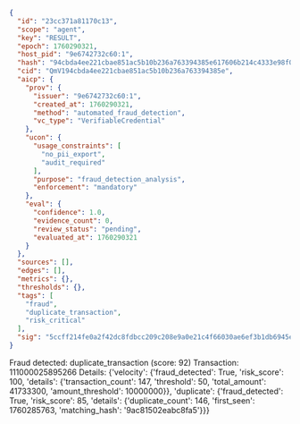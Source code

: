 ```json
{
  "id": "23cc371a81170c13",
  "scope": "agent",
  "key": "RESULT",
  "epoch": 1760290321,
  "host_pid": "9e6742732c60:1",
  "hash": "94cbda4ee221cbae851ac5b10b236a763394385e617606b214c4333e98f02e69",
  "cid": "QmV194cbda4ee221cbae851ac5b10b236a763394385e",
  "aicp": {
    "prov": {
      "issuer": "9e6742732c60:1",
      "created_at": 1760290321,
      "method": "automated_fraud_detection",
      "vc_type": "VerifiableCredential"
    },
    "ucon": {
      "usage_constraints": [
        "no_pii_export",
        "audit_required"
      ],
      "purpose": "fraud_detection_analysis",
      "enforcement": "mandatory"
    },
    "eval": {
      "confidence": 1.0,
      "evidence_count": 0,
      "review_status": "pending",
      "evaluated_at": 1760290321
    }
  },
  "sources": [],
  "edges": [],
  "metrics": {},
  "thresholds": {},
  "tags": [
    "fraud",
    "duplicate_transaction",
    "risk_critical"
  ],
  "sig": "5ccff214fe0a2f42dc8fdbcc209c208e9a0e21c4f66030ae6ef3b1db6945e046"
}
```

Fraud detected: duplicate_transaction (score: 92)
Transaction: 111000025895266
Details: {'velocity': {'fraud_detected': True, 'risk_score': 100, 'details': {'transaction_count': 147, 'threshold': 50, 'total_amount': 41733300, 'amount_threshold': 10000000}}, 'duplicate': {'fraud_detected': True, 'risk_score': 85, 'details': {'duplicate_count': 146, 'first_seen': 1760285763, 'matching_hash': '9ac81502eabc8fa5'}}}